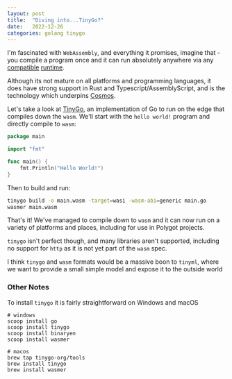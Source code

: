 ```yaml
---
layout: post
title:  "Diving into...TinyGo?"
date:   2022-12-26
categories: golang tinygo
---
```


I'm fascinated with `WebAssembly`, and everything it promises, imagine that - you compile a program once and it can run absolutely anywhere via any [compatible](https://wasmer.io/) [runtime](https://wasmtime.dev).

Although its not mature on all platforms and programming languages, it does have strong support in Rust and Typescript/AssemblyScript, and is the technology which underpins [Cosmos](https://github.com/CosmWasm/cosmwasm).

Let's take a look at [TinyGo](https://tinygo.org/), an implementation of Go to run on the edge that compiles down the `wasm`.  We'll start with the `hello world!` program and directly compile to `wasm`:
```go
package main

import "fmt"

func main() {
	fmt.Println("Hello World!")
}
```
Then to build and run:
```sh
tinygo build -o main.wasm -target=wasi -wasm-abi=generic main.go
wasmer main.wasm
```

That's it! We've managed to compile down to `wasm` and it can now run on a variety of platforms and places, including for use in Polygot projects.

`tinygo` isn't perfect though, and many libraries aren't supported, including no support for `http` as it is not yet part of the `wasm` spec. 

I think `tinygo` and `wasm` formats would be a massive boon to `tinyml`, where we want to provide a small simple model and expose it to the outside world

### Other Notes
To install `tinygo` it is fairly straightforward on Windows and macOS

```
# windows
scoop install go
scoop install tinygo
scoop install binaryen
scoop install wasmer

# macos
brew tap tinygo-org/tools
brew install tinygo
brew install wasmer
```

